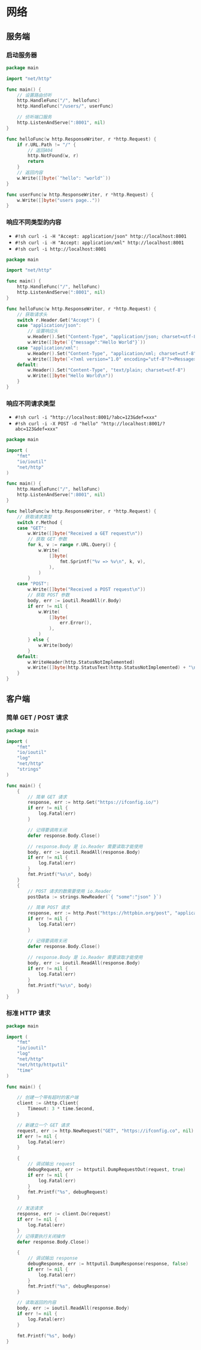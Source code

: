 # 网络


## 服务端


### 启动服务器

```go hl_lines="6-8 10-11 16-17 20-21"
package main

import "net/http"

func main() {
	// 设置路由侦听
	http.HandleFunc("/", hellofunc)
	http.HandleFunc("/users/", userFunc)

	// 侦听端口服务
	http.ListenAndServe(":8001", nil)
}

func helloFunc(w http.ResponseWriter, r *http.Request) {
	if r.URL.Path != "/" {
		// 返回404
		http.NotFound(w, r)
		return
	}
	// 返回内容
	w.Write([]byte(`"hello": "world"`))
}

func userFunc(w http.ResponseWriter, r *http.Request) {
	w.Write([]byte("users page.."))
}
```


### 响应不同类型的内容

- `#!sh curl -i -H "Accept: application/json" http://localhost:8001`
- `#!sh curl -i -H "Accept: application/xml" http://localhost:8001`
- `#!sh curl -i http://localhost:8001`

```go hl_lines="11-12 14-15"
package main

import "net/http"

func main() {
	http.HandleFunc("/", helloFunc)
	http.ListenAndServe(":8001", nil)
}

func helloFunc(w http.ResponseWriter, r *http.Request) {
	// 获取请求头
	switch r.Header.Get("Accept") {
	case "application/json":
		// 设置响应头
		w.Header().Set("Content-Type", "application/json; charset=utf-8")
		w.Write([]byte(`{"message":"Hello World"}`))
	case "application/xml":
		w.Header().Set("Content-Type", "application/xml; charset=utf-8")
		w.Write([]byte(`<?xml version="1.0" encoding="utf-8"?><Message>Hello World</Message>`))
	default:
		w.Header().Set("Content-Type", "text/plain; charset=utf-8")
		w.Write([]byte("Hello World\n"))
	}
}
```


### 响应不同请求类型

- `#!sh curl -i "http://localhost:8001/?abc=123&def=xxx"`
- `#!sh curl -i -X POST -d "hello" "http://localhost:8001/?abc=123&def=xxx"`

```go hl_lines="15-16 19-20 29-30"
package main

import (
	"fmt"
	"io/ioutil"
	"net/http"
)

func main() {
	http.HandleFunc("/", helloFunc)
	http.ListenAndServe(":8001", nil)
}

func helloFunc(w http.ResponseWriter, r *http.Request) {
	// 获取请求类型
	switch r.Method {
	case "GET":
		w.Write([]byte("Received a GET request\n"))
		// 获取 GET 参数
		for k, v := range r.URL.Query() {
			w.Write(
				[]byte(
					fmt.Sprintf("%v => %v\n", k, v),
				),
			)
		}
	case "POST":
		w.Write([]byte("Received a POST request\n"))
		// 获取 POST 参数
		body, err := ioutil.ReadAll(r.Body)
		if err != nil {
			w.Write(
				[]byte(
					err.Error(),
				),
			)
		} else {
			w.Write(body)
		}
	default:
		w.WriteHeader(http.StatusNotImplemented)
		w.Write([]byte(http.StatusText(http.StatusNotImplemented) + "\n"))
	}
}
```


## 客户端


### 简单 GET / POST 请求

```go hl_lines="13-14 19-20 22-23 30-31 33-34 39-40 42-43"
package main

import (
	"fmt"
	"io/ioutil"
	"log"
	"net/http"
	"strings"
)

func main() {
	{
		// 简单 GET 请求
		response, err := http.Get("https://ifconfig.io/")
		if err != nil {
			log.Fatal(err)
		}

		// 记得要调用关闭
		defer response.Body.Close()

		// response.Body 是 io.Reader 需要读取才能使用
		body, err := ioutil.ReadAll(response.Body)
		if err != nil {
			log.Fatal(err)
		}
		fmt.Printf("%s\n", body)
	}
	{
		// POST 请求的数需要使用 io.Reader
		postData := strings.NewReader(`{ "some":"json" }`)

		// 简单 POST 请求
		response, err := http.Post("https://httpbin.org/post", "application/json", postData)
		if err != nil {
			log.Fatal(err)
		}

		// 记得要调用关闭
		defer response.Body.Close()
		
		// response.Body 是 io.Reader 需要读取才能使用
		body, err := ioutil.ReadAll(response.Body)
		if err != nil {
			log.Fatal(err)
		}
		fmt.Printf("%s\n", body)
	}
}
```


### 标准 HTTP 请求

```go hl_lines="14-17 19-20 26-27 34-35 39-40 43-44 51-52"
package main

import (
	"fmt"
	"io/ioutil"
	"log"
	"net/http"
	"net/http/httputil"
	"time"
)

func main() {

	// 创建一个带有超时的客户端
	client := &http.Client{
		Timeout: 3 * time.Second,
	}

	// 新建立一个 GET 请求
	request, err := http.NewRequest("GET", "https://ifconfig.co", nil)
	if err != nil {
		log.Fatal(err)
	}

	{
		// 调试输出 request
		debugRequest, err := httputil.DumpRequestOut(request, true)
		if err != nil {
			log.Fatal(err)
		}
		fmt.Printf("%s", debugRequest)
	}

	// 发送请求
	response, err := client.Do(request)
	if err != nil {
		log.Fatal(err)
	}
	// 记得要执行关闭操作
	defer response.Body.Close()

	{
		// 调试输出 response
		debugResponse, err := httputil.DumpResponse(response, false)
		if err != nil {
			log.Fatal(err)
		}
		fmt.Printf("%s", debugResponse)
	}

	// 读取返回的内容
	body, err := ioutil.ReadAll(response.Body)
	if err != nil {
		log.Fatal(err)
	}

	fmt.Printf("%s", body)
}
```
